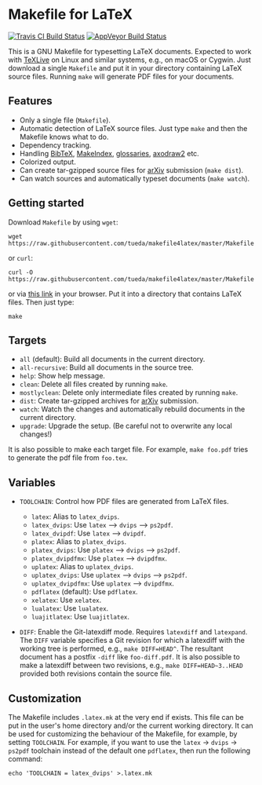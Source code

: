 Makefile for LaTeX
==================

[![Travis CI Build Status](https://travis-ci.org/tueda/makefile4latex.svg?branch=master)](https://travis-ci.org/tueda/makefile4latex)
[![AppVeyor Build Status](https://ci.appveyor.com/api/projects/status/fy41hbf7eijhyvx3/branch/master?svg=true)](https://ci.appveyor.com/project/tueda/makefile4latex)

This is a GNU Makefile for typesetting LaTeX documents. Expected to work with
[TeXLive](https://www.tug.org/texlive/) on Linux and similar systems, e.g., on
macOS or Cygwin. Just download a single `Makefile` and put it in your directory
containing LaTeX source files. Running `make` will generate PDF files for your
documents.


Features
--------

- Only a single file (`Makefile`).
- Automatic detection of LaTeX source files. Just type `make` and then
  the Makefile knows what to do.
- Dependency tracking.
- Handling [BibTeX](https://ctan.org/pkg/bibtex),
  [MakeIndex](https://ctan.org/pkg/makeindex),
  [glossaries](https://ctan.org/pkg/glossaries),
  [axodraw2](https://ctan.org/pkg/axodraw2) etc.
- Colorized output.
- Can create tar-gzipped source files for [arXiv](https://arxiv.org/)
  submission (`make dist`).
- Can watch sources and automatically typeset documents (`make watch`).


Getting started
---------------

Download `Makefile` by using `wget`:
```shell
wget https://raw.githubusercontent.com/tueda/makefile4latex/master/Makefile
```
or `curl`:
```shell
curl -O https://raw.githubusercontent.com/tueda/makefile4latex/master/Makefile
```
or via [this link](https://raw.githubusercontent.com/tueda/makefile4latex/master/Makefile)
in your browser. Put it into a directory that contains LaTeX files.
Then just type:
```shell
make
```


Targets
-------

- `all` (default):
  Build all documents in the current directory.
- `all-recursive`:
  Build all documents in the source tree.
- `help`:
  Show help message.
- `clean`:
  Delete all files created by running `make`.
- `mostlyclean`:
  Delete only intermediate files created by running `make`.
- `dist`:
  Create tar-gzipped archives for [arXiv](https://arxiv.org/) submission.
- `watch`:
  Watch the changes and automatically rebuild documents in the current
  directory.
- `upgrade`:
  Upgrade the setup. (Be careful not to overwrite any local changes!)

It is also possible to make each target file. For example, `make foo.pdf` tries
to generate the pdf file from `foo.tex`.


Variables
---------

- `TOOLCHAIN`:
  Control how PDF files are generated from LaTeX files.
    - `latex`:
      Alias to `latex_dvips`.
    - `latex_dvips`:
      Use `latex` --> `dvips` --> `ps2pdf`.
    - `latex_dvipdf`:
      Use `latex` --> `dvipdf`.
    - `platex`:
      Alias to `platex_dvips`.
    - `platex_dvips`:
      Use `platex` --> `dvips` --> `ps2pdf`.
    - `platex_dvipdfmx`:
      Use `platex` --> `dvipdfmx`.
    - `uplatex`:
      Alias to `uplatex_dvips`.
    - `uplatex_dvips`:
      Use `uplatex` --> `dvips` --> `ps2pdf`.
    - `uplatex_dvipdfmx`:
      Use `uplatex` --> `dvipdfmx`.
    - `pdflatex` (default):
      Use `pdflatex`.
    - `xelatex`:
      Use `xelatex`.
    - `lualatex`:
      Use `lualatex`.
    - `luajitlatex`:
      Use `luajitlatex`.

- `DIFF`:
  Enable the Git-latexdiff mode. Requires `latexdiff` and `latexpand`.
  The `DIFF` variable specifies a Git revision for which
  a latexdiff with the working tree is performed, e.g., `make DIFF=HEAD^`.
  The resultant document has a postfix `-diff` like `foo-diff.pdf`.
  It is also possible to make a latexdiff between two revisions, e.g.,
  `make DIFF=HEAD~3..HEAD` provided both revisions contain the source file.


Customization
-------------

The Makefile includes `.latex.mk` at the very end if exists. This file can be
put in the user's home directory and/or the current working directory.
It can be used for customizing the behaviour of the Makefile, for example,
by setting `TOOLCHAIN`. For example, if you want to use the `latex` -> `dvips`
-> `ps2pdf` toolchain instead of the default one `pdflatex`, then run the
following command:
```shell
echo 'TOOLCHAIN = latex_dvips' >.latex.mk
```
